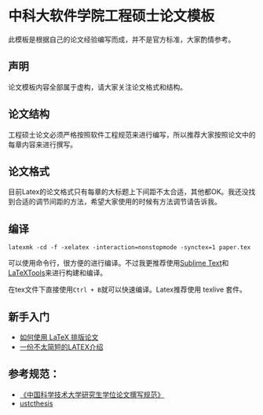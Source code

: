 # 中科大软件学院工程硕士论文模板

此模板是根据自己的论文经验编写而成，并不是官方标准，大家酌情参考。

## 声明

论文模板内容全部属于虚构，请大家关注论文格式和结构。

## 论文结构

工程硕士论文必须严格按照软件工程规范来进行编写，所以推荐大家按照论文中的每章内容来进行撰写。

## 论文格式

目前Latex的论文格式只有每章的大标题上下间距不太合适，其他都OK。我还没找到合适的调节间距的方法，希望大家使用的时候有方法调节请告诉我。

## 编译

`latexmk -cd -f -xelatex -interaction=nonstopmode -synctex=1 paper.tex`

可以使用命令行，很方便的进行编译。不过我更推荐使用[Sublime Text](https://www.sublimetext.com/)和[LaTeXTools](https://github.com/SublimeText/LaTeXTools)来进行构建和编译。

在tex文件下直接使用`Ctrl + B`就可以快速编译。Latex推荐使用 texlive 套件。

## 新手入门

* [如何使用 LaTeX 排版论文](https://www.overleaf.com/articles/ru-he-shi-yong-latex-pai-ban-lun-wen/bdynvrzpqmwq)
* [一份不太简短的LATEX介绍](http://mirror.hust.edu.cn/CTAN/info/lshort/chinese/lshort-zh-cn.pdf)


## 参考规范：
* [《中国科学技术大学研究生学位论文撰写规范》](http://gradschool.ustc.edu.cn/ylb/material/xw/wdxz/30.doc)
* [ustcthesis](https://github.com/ustctug/ustcthesis)
